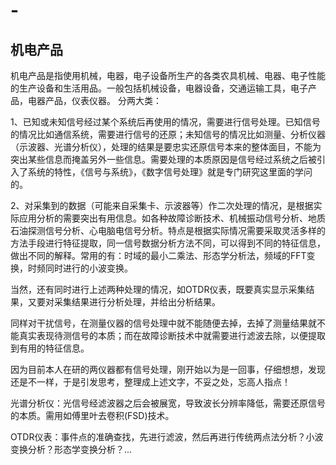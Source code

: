 # -
## 机电产品
机电产品是指使用机械，电器，电子设备所生产的各类农具机械、电器、电子性能的生产设备和生活用品。一般包括机械设备，电器设备，交通运输工具，电子产品，电器产品，仪表仪器。
分两大类：

1、已知或未知信号经过某个系统后再使用的情况，需要进行信号处理。已知信号的情况比如通信系统，需要进行信号的还原；未知信号的情况比如测量、分析仪器（示波器、光谱分析仪），处理的结果是要忠实还原信号本来的整体面目，不能为突出某些信息而掩盖另外一些信息。需要处理的本质原因是信号经过系统之后被引入了系统的特性，《信号与系统》，《数字信号处理》就是专门研究这里面的学问的。

 

2、对采集到的数据（可能来自采集卡、示波器等）作二次处理的情况，是根据实际应用分析的需要突出有用信息。如各种故障诊断技术、机械振动信号分析、地质石油探测信号分析、心电脑电信号分析。特点是根据实际情况需要采取灵活多样的方法手段进行特征提取，同一信号数据分析方法不同，可以得到不同的特征信息，做出不同的解释。常用的有：时域的最小二乘法、形态学分析法，频域的FFT变换，时频同时进行的小波变换。

 

当然，还有同时进行上述两种处理的情况，如OTDR仪表，既要真实显示采集结果，又要对采集结果进行分析处理，并给出分析结果。

 

同样对干扰信号，在测量仪器的信号处理中就不能随便去掉，去掉了测量结果就不能真实表现待测信号的本质；而在故障诊断技术中就需要进行滤波去除，以便提取到有用的特征信息。

 

因为目前本人在研的两仪器都有信号处理，刚开始以为是一回事，仔细想想，发现还是不一样，于是引发思考，整理成上述文字，不妥之处，忘高人指点！

 

光谱分析仪：光信号经滤波器之后会被展宽，导致波长分辨率降低，需要还原信号的本质。需用如傅里叶去卷积(FSD)技术。

OTDR仪表：事件点的准确查找，先进行滤波，然后再进行传统两点法分析？小波变换分析？形态学变换分析？...
